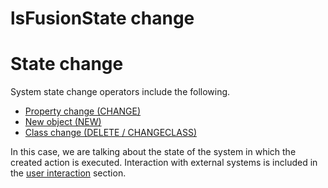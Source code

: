 # lsFusionState change

# State change

System state change operators include the following.

-   [Property change (CHANGE)](Property_сhange_CHANGE_.md)
-   [New object (NEW)](New_object_NEW_.md)
-   [Class change (DELETE / CHANGECLASS)](Class_change_CHANGECLASS_DELETE_.md)

In this case, we are talking about the state of the system in which the created action is executed. Interaction with external systems is included in the [user interaction](User_IS_interaction.md) section.
